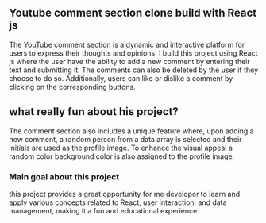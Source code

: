 ## Youtube comment section clone build with React js

The YouTube comment section is a dynamic and interactive platform for users to express their thoughts and opinions. I build this project using React js where the user have the ability to add a new comment by entering their text and submitting it. The comments can also be deleted by the user if they choose to do so. Additionally, users can like or dislike a comment by clicking on the corresponding buttons.

## what really fun about his project?

The comment section also includes a unique feature where, upon adding a new comment, a random person from a data array is selected and their initials are used as the profile image. To enhance the visual appeal a random color background color is also assigned to the profile image.

### Main goal about this project

this project provides a great opportunity for me developer to learn and apply various concepts related to React, user interaction, and data management, making it a fun and educational experience
